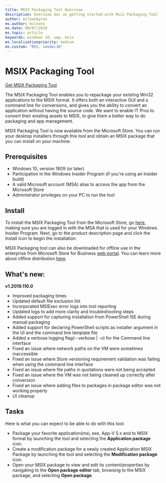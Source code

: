 ```yaml
---
title: MSIX Packaging Tool Overview
description: Overview doc on getting started with Msix Packaging Tool
author: mcleanbyron
ms.author: mcleans
ms.date: 09/07/2018
ms.topic: article
keywords: windows 10, uwp, msix
ms.localizationpriority: medium
ms.custom: "RS5, seodec18"
---
```


# MSIX Packaging Tool 

<div class="nextstepaction"><p><a class="x-hidden-focus" href="https://www.microsoft.com/en-us/p/msix-packaging-tool/9n5lw3jbcxkf" data-linktype="external">Get MSIX Packaging Tool</a></p></div>

The MSIX Packaging Tool enables you to repackage your existing Win32 applications to the MSIX format. It offers both an interactive GUI and a command line for conversions, and gives you the ability to convert an application without having the source code. We want to enable IT Pros to convert their existing assets to MSIX, to give them a better way to do packaging and app management.

MSIX Packaging Tool is now available from the Microsoft Store. You can run your desktop installers through this tool and obtain an MSIX package that you can install on your machine.

## Prerequisites

- Windows 10, version 1809 (or later)
- Participation in the Windows Insider Program (if you're using an Insider build)
- A valid Microsoft account (MSA) alias to access the app from the Microsoft Store 
- Administrator privileges on your PC to run the tool
 
 ## Install
 
To install the MSIX Packaging Tool from the Microsoft Store, go [here](https://www.microsoft.com/en-us/p/msix-packaging-tool/9n5lw3jbcxkf), making sure you are logged in with the MSA that is used for your Windows Insider Program. Next, go to the product description page and click the Install icon to begin the installation.

MSIX Packaging tool can also be downloaded for offline use in the enterprise from Microsoft Store for Business [web portal](https://businessstore.microsoft.com/). You can learn more about offline distribution [here](https://docs.microsoft.com/en-us/microsoft-store/distribute-offline-apps#download-an-offline-licensed-app).

 
 ## What's new:
 **v1.2019.110.0**
- Improved packaging times 
- Updated default file exclusion list
- Incorporated MSIExec error logs into tool reporting
- Updated logs to add more clarity and troubleshooting steps
- Added support for capturing installation from PowerShell ISE during manual packaging
- Added support for declaring PowerShell scripts as installer argument in the UI and the command line template file
- Added a verbose logging flag(--verbose | -v) for the Command line interface
- Fixed an issue where network paths on the VM were sometimes inaccessible
- Fixed an issue where Store versioning requirement validation was failing when using the command line interface
- Fixed an issue where file paths in quotations were not being accepted
- Fixed an issue where the VM was not being cleaned up correctly after conversion
- Fixed an issue where adding files to packages in package editor was not working properly
- UI cleanup 


 ## Tasks
 
Here is what you can expect to be able to do with this tool:
 
- Package your favorite application(msi, exe, App-V 5.x and to MSIX format by launching the tool and selecting the **Application package** icon.
- Create a modification package for a newly created Application MSIX Package by launching the tool and selecting the **Modification package** icon. 
- Open your MSIX package to view and edit its content/properties by navigating to the **Open package editor** tab, browsing to the MSIX package, and selecting **Open package**.

